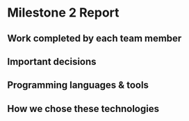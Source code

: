 # Milestone 2 Report

## Work completed by each team member

## Important decisions

## Programming languages & tools

## How we chose these technologies
